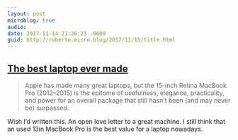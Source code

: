 ```yaml
---
layout: post
microblog: true
audio: 
date: 2017-11-14 21:26:23 -0600
guid: http://roberto.micro.blog/2017/11/15/title.html
---
```

<h2 id="the-best-laptop-ever-madelink"><a href="https://marco.org/2017/11/14/best-laptop-ever">The best laptop ever made</a></h2>
<blockquote>Apple has made many great laptops, but the 15-inch Retina MacBook Pro (2012–2015) is the epitome of usefulness, elegance, practicality, and power for an overall package that still hasn’t been (and may never be) surpassed.</blockquote>
Wish I’d written this. An open love letter to a great machine. I still think that an used 13in MacBook Pro is the best value for a laptop nowadays.

 

